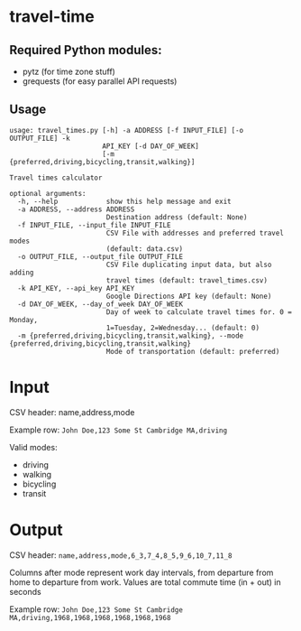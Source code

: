 # travel-time
## Required Python modules:
- pytz (for time zone stuff)
- grequests (for easy parallel API requests)

## Usage
```
usage: travel_times.py [-h] -a ADDRESS [-f INPUT_FILE] [-o OUTPUT_FILE] -k
                       API_KEY [-d DAY_OF_WEEK]
                       [-m {preferred,driving,bicycling,transit,walking}]

Travel times calculator

optional arguments:
  -h, --help            show this help message and exit
  -a ADDRESS, --address ADDRESS
                        Destination address (default: None)
  -f INPUT_FILE, --input_file INPUT_FILE
                        CSV File with addresses and preferred travel modes
                        (default: data.csv)
  -o OUTPUT_FILE, --output_file OUTPUT_FILE
                        CSV File duplicating input data, but also adding
                        travel times (default: travel_times.csv)
  -k API_KEY, --api_key API_KEY
                        Google Directions API key (default: None)
  -d DAY_OF_WEEK, --day_of_week DAY_OF_WEEK
                        Day of week to calculate travel times for. 0 = Monday,
                        1=Tuesday, 2=Wednesday... (default: 0)
  -m {preferred,driving,bicycling,transit,walking}, --mode {preferred,driving,bicycling,transit,walking}
                        Mode of transportation (default: preferred)
```

# Input
CSV header: name,address,mode

Example row: `John Doe,123 Some St Cambridge MA,driving`

Valid modes:
- driving
- walking
- bicycling
- transit

# Output
CSV header: `name,address,mode,6_3,7_4,8_5,9_6,10_7,11_8`

Columns after mode represent work day intervals, from departure from home to departure from work. Values are total commute time (in + out) in seconds

Example row: `John Doe,123 Some St Cambridge MA,driving,1968,1968,1968,1968,1968,1968`
